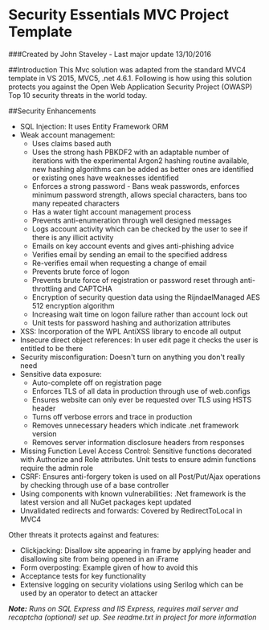 # Security Essentials MVC Project Template

###Created by John Staveley - Last major update 13/10/2016

##Introduction
This Mvc solution was adapted from the standard MVC4 template in VS 2015, MVC5, .net 4.6.1. Following is how using this solution protects you against the Open Web Application Security Project (OWASP) Top 10 security threats in the world today.

##Security Enhancements
* SQL Injection: It uses Entity Framework ORM
* Weak account management: 
	+ Uses claims based auth
	+ Uses the strong hash PBKDF2 with an adaptable number of iterations with the experimental Argon2 hashing routine available, new hashing algorithms can be added as better ones are identified or existing ones have weaknesses identified
	+ Enforces a strong password - Bans weak passwords, enforces minimum password strength, allows special characters, bans too many repeated characters
	+ Has a water tight account management process
	+ Prevents anti-enumeration through well designed messages
	+ Logs account activity which can be checked by the user to see if there is any illicit activity
	+ Emails on key account events and gives anti-phishing advice
	+ Verifies email by sending an email to the specified address
	+ Re-verifies email when requesting a change of email
	+ Prevents brute force of logon
	+ Prevents brute force of registration or password reset through anti-throttling and CAPTCHA
	+ Encryption of security question data using the RijndaelManaged AES 512 encryption algorithm
	+ Increasing wait time on logon failure rather than account lock out
	+ Unit tests for password hashing and authorization attributes
* XSS: Incorporation of the WPL AntiXSS library to encode all output
* Insecure direct object references: In user edit page it checks the user is entitled to be there
* Security misconfiguration: Doesn't turn on anything you don't really need
* Sensitive data exposure: 
	+ Auto-complete off on registration page
	+ Enforces TLS of all data in production through use of web.configs
	+ Ensures website can only ever be requested over TLS using HSTS header
	+ Turns off verbose errors and trace in production
	+ Removes unnecessary headers which indicate .net framework version
	+ Removes server information disclosure headers from responses
* Missing Function Level Access Control: Sensitive functions decorated with Authorize and Role attributes. Unit tests to ensure admin functions require the admin role
* CSRF: Ensures anti-forgery token is used on all Post/Put/Ajax operations by checking through use of a base controller
* Using components with known vulnerabilities: .Net framework is the latest version and all NuGet packages kept updated
* Unvalidated redirects and forwards: Covered by RedirectToLocal in MVC4

Other threats it protects against and features:

* Clickjacking: Disallow site appearing in frame by applying header and disallowing site from being opened in an iFrame
* Form overposting: Example given of how to avoid this
* Acceptance tests for key functionality
* Extensive logging on security violations using Serilog which can be used by an operator to detect an attacker

***Note:** Runs on SQL Express and IIS Express, requires mail server and recaptcha (optional) set up. See readme.txt in project for more information*
